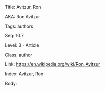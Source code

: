 Title: Avitzur, Ron 

AKA: Ron Avitzur 

Tags: authors 

Seq: 10.7 

Level: 3 - Article

Class: author 

Link: https://en.wikipedia.org/wiki/Ron_Avitzur  

Index: Avitzur, Ron 

Body:  

